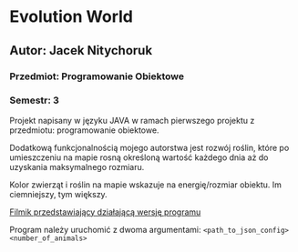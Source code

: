 # Evolution World
## Autor: Jacek Nitychoruk

### Przedmiot: Programowanie Obiektowe
### Semestr: 3

Projekt napisany w języku JAVA w ramach pierwszego projektu z przedmiotu: programowanie obiektowe.

Dodatkową funkcjonalnością mojego autorstwa jest rozwój roślin, które po umieszczeniu na mapie rosną określoną wartość każdego dnia aż do uzyskania maksymalnego rozmiaru.

Kolor zwierząt i roślin na mapie wskazuje na energię/rozmiar obiektu. Im ciemniejszy, tym większy.

[Filmik przedstawiający działającą wersję programu](https://onedrive.live.com/embed?cid=8A1C0B8E7104B4F8&resid=8A1C0B8E7104B4F8%2136438&authkey=APfo7mA_rMCJWzA)

Program należy uruchomić z dwoma argumentami: `<path_to_json_config> <number_of_animals>`
